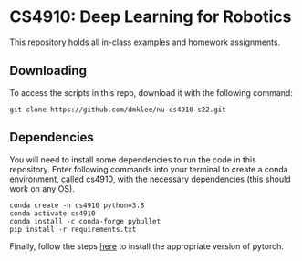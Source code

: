 # CS4910: Deep Learning for Robotics
This repository holds all in-class examples and homework assignments.

## Downloading
To access the scripts in this repo, download it with the following command:
```
git clone https://github.com/dmklee/nu-cs4910-s22.git
```

## Dependencies
You will need to install some dependencies to run the code in this repository.  Enter following commands into your terminal to create a conda environment, called cs4910, with the necessary dependencies (this should work on any OS).
```shell
conda create -n cs4910 python=3.8
conda activate cs4910
conda install -c conda-forge pybullet
pip install -r requirements.txt
```
Finally, follow the steps [here](https://pytorch.org/get-started/locally/) to install the appropriate version of pytorch.
